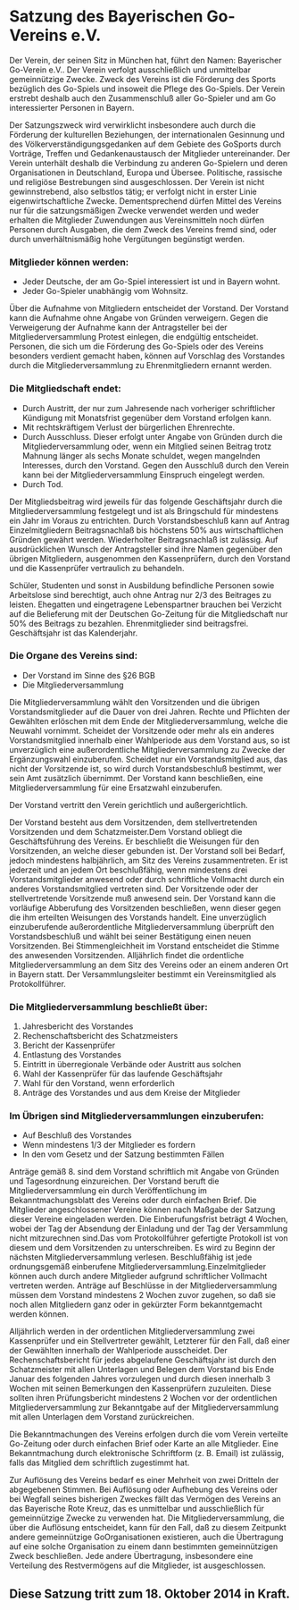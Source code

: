 # Satzung des Bayerischen Go-Vereins e.V.

Der Verein, der seinen Sitz in München hat, führt den Namen: Bayerischer Go-Verein e.V..
Der Verein verfolgt ausschließlich und unmittelbar gemeinnützige Zwecke. Zweck des Vereins ist die Förderung des Sports bezüglich des Go-Spiels und insoweit die Pflege des Go-Spiels. Der Verein erstrebt deshalb auch den Zusammenschluß aller Go-Spieler und am Go interessierter Personen in Bayern.

Der Satzungszweck wird verwirklicht insbesondere auch durch die Förderung der kulturellen Beziehungen, der internationalen Gesinnung und des Völkerverständigungsgedanken auf dem Gebiete des GoSports durch Vorträge, Treffen und Gedankenaustausch der Mitglieder untereinander. Der Verein unterhält deshalb die Verbindung zu anderen Go-Spielern und deren Organisationen in Deutschland, Europa und Übersee. Politische, rassische und religiöse Bestrebungen sind ausgeschlossen. Der Verein ist nicht gewinnstrebend, also selbstlos tätig; er verfolgt nicht in erster Linie eigenwirtschaftliche Zwecke. Dementsprechend dürfen Mittel des Vereins nur für die satzungsmäßigen Zwecke verwendet werden und weder erhalten die Mitglieder Zuwendungen aus Vereinsmitteln noch dürfen Personen durch Ausgaben, die dem Zweck des Vereins fremd sind, oder durch unverhältnismäßig hohe Vergütungen begünstigt werden.

### Mitglieder können werden:

* Jeder Deutsche, der am Go-Spiel interessiert ist und in Bayern wohnt.
* Jeder Go-Spieler unabhängig vom Wohnsitz.

Über die Aufnahme von Mitgliedern entscheidet der Vorstand. Der Vorstand kann die Aufnahme ohne Angabe von Gründen verweigern. Gegen die Verweigerung der Aufnahme kann der Antragsteller bei der Mitgliederversammlung Protest einlegen, die endgültig entscheidet.
Personen, die sich um die Förderung des Go-Spiels oder des Vereins besonders verdient gemacht haben, können auf Vorschlag des Vorstandes durch die Mitgliederversammlung zu Ehrenmitgliedern ernannt werden.

### Die Mitgliedschaft endet:

* Durch Austritt, der nur zum Jahresende nach vorheriger schriftlicher Kündigung mit Monatsfrist gegenüber dem Vorstand erfolgen kann.
* Mit rechtskräftigem Verlust der bürgerlichen Ehrenrechte.
* Durch Ausschluss. Dieser erfolgt unter Angabe von Gründen durch die Mitgliederversammlung oder, wenn ein Mitglied seinen Beitrag trotz Mahnung länger als sechs Monate schuldet, wegen mangelnden Interesses, durch den Vorstand. Gegen den Ausschluß durch den Verein kann bei der Mitgliederversammlung Einspruch eingelegt werden.
* Durch Tod.

Der Mitgliedsbeitrag wird jeweils für das folgende Geschäftsjahr durch die Mitgliederversammlung festgelegt und ist als Bringschuld für mindestens ein Jahr im Voraus zu entrichten.
Durch Vorstandsbeschluß kann auf Antrag Einzelmitgliedern Beitragsnachlaß bis höchstens 50% aus wirtschaftlichen Gründen gewährt werden. Wiederholter Beitragsnachlaß ist zulässig.
Auf ausdrücklichen Wunsch der Antragsteller sind ihre Namen gegenüber den übrigen Mitgliedern, ausgenommen den Kassenprüfern, durch den Vorstand und die Kassenprüfer vertraulich zu behandeln.

Schüler, Studenten und sonst in Ausbildung befindliche Personen sowie Arbeitslose sind berechtigt, auch ohne Antrag nur 2/3 des Beitrages zu leisten. Ehegatten und eingetragene Lebenspartner brauchen bei Verzicht auf die Belieferung mit der Deutschen Go-Zeitung für die Mitgliedschaft nur 50% des Beitrags zu bezahlen. Ehrenmitglieder sind beitragsfrei. Geschäftsjahr ist das Kalenderjahr.

### Die Organe des Vereins sind:

* Der Vorstand im Sinne des §26 BGB
* Die Mitgliederversammlung

Die Mitgliederversammlung wählt den Vorsitzenden und die übrigen Vorstandsmitglieder auf die Dauer von drei Jahren. Rechte und Pflichten der Gewählten erlöschen mit dem Ende der Mitgliederversammlung, welche die Neuwahl vornimmt. Scheidet der Vorsitzende oder mehr als ein anderes Vorstandsmitglied innerhalb einer Wahlperiode aus dem Vorstand aus, so ist unverzüglich eine außerordentliche Mitgliederversammlung zu Zwecke der Ergänzungswahl einzuberufen. Scheidet nur ein Vorstandsmitglied aus, das nicht der Vorsitzende ist, so wird durch Vorstandsbeschluß bestimmt, wer sein Amt zusätzlich übernimmt. Der Vorstand kann beschließen, eine Mitgliederversammlung für eine Ersatzwahl einzuberufen.

Der Vorstand vertritt den Verein gerichtlich und außergerichtlich.

Der Vorstand besteht aus dem Vorsitzenden, dem stellvertretenden Vorsitzenden und dem Schatzmeister.Dem Vorstand obliegt die Geschäftsführung des Vereins. Er beschließt die Weisungen für den Vorsitzenden, an welche dieser gebunden ist. Der Vorstand soll bei Bedarf, jedoch mindestens halbjährlich, am Sitz des Vereins zusammentreten. Er ist jederzeit und an jedem Ort beschlußfähig, wenn mindestens drei Vorstandsmitglieder anwesend oder durch schriftliche Vollmacht durch ein anderes Vorstandsmitglied vertreten sind. Der Vorsitzende oder der stellvertretende Vorsitzende muß anwesend sein. Der Vorstand kann die vorläufige Abberufung des Vorsitzenden beschließen, wenn dieser gegen die ihm erteilten Weisungen des Vorstands handelt. Eine unverzüglich einzuberufende außerordentliche Mitgliederversammlung überprüft den Vorstandsbeschluß und wählt bei seiner Bestätigung einen neuen Vorsitzenden. Bei Stimmengleichheit im Vorstand entscheidet die Stimme des anwesenden Vorsitzenden. Alljährlich findet die ordentliche Mitgliederversammlung an dem Sitz des Vereins oder an einem anderen Ort in Bayern statt. Der Versammlungsleiter bestimmt ein Vereinsmitglied als Protokollführer.

### Die Mitgliederversammlung beschließt über:

1. Jahresbericht des Vorstandes
1. Rechenschaftsbericht des Schatzmeisters
1. Bericht der Kassenprüfer
1. Entlastung des Vorstandes
1. Eintritt in überregionale Verbände oder Austritt aus solchen
1. Wahl der Kassenprüfer für das laufende Geschäftsjahr
1. Wahl für den Vorstand, wenn erforderlich
1. Anträge des Vorstandes und aus dem Kreise der Mitglieder

### Im Übrigen sind Mitgliederversammlungen einzuberufen:
* Auf Beschluß des Vorstandes
* Wenn mindestens 1/3 der Mitglieder es fordern
* In den vom Gesetz und der Satzung bestimmten Fällen

Anträge gemäß 8. sind dem Vorstand schriftlich mit Angabe von Gründen und Tagesordnung einzureichen. Der Vorstand beruft die Mitgliederversammlung ein durch Veröffentlichung im Bekanntmachungsblatt des Vereins oder durch einfachen Brief. Die Mitglieder angeschlossener Vereine können nach Maßgabe der Satzung dieser Vereine eingeladen werden. Die Einberufungsfrist beträgt 4 Wochen, wobei der Tag der Absendung der Einladung und der Tag der Versammlung nicht mitzurechnen sind.Das vom Protokollführer gefertigte Protokoll ist von diesem und dem Vorsitzenden zu unterschreiben. Es wird zu Beginn der nächsten Mitgliederversammlung verlesen. Beschlußfähig ist jede ordnungsgemäß einberufene Mitgliederversammlung.Einzelmitglieder können auch durch andere Mitglieder aufgrund schriftlicher Vollmacht vertreten werden. Anträge auf Beschlüsse in der Mitgliederversammlung müssen dem Vorstand mindestens 2 Wochen zuvor zugehen, so daß sie noch allen Mitgliedern ganz oder in gekürzter Form bekanntgemacht werden können.

Alljährlich werden in der ordentlichen Mitgliederversammlung zwei Kassenprüfer und ein Stellvertreter gewählt, Letzterer für den Fall, daß einer der Gewählten innerhalb der Wahlperiode ausscheidet. Der Rechenschaftsbericht für jedes abgelaufene Geschäftsjahr ist durch den Schatzmeister mit allen Unterlagen und Belegen dem Vorstand bis Ende Januar des folgenden Jahres vorzulegen und durch diesen innerhalb 3 Wochen mit seinen Bemerkungen den Kassenprüfern zuzuleiten. Diese sollten ihren Prüfungsbericht mindestens 2 Wochen vor der ordentlichen Mitgliederversammlung zur Bekanntgabe auf der Mitgliederversammlung mit allen Unterlagen dem Vorstand zurückreichen.

Die Bekanntmachungen des Vereins erfolgen durch die vom Verein verteilte Go-Zeitung oder durch einfachen Brief oder Karte an alle Mitglieder. Eine Bekanntmachung durch elektronische Schriftform (z. B. Email) ist zulässig, falls das Mitglied dem schriftlich zugestimmt hat.

Zur Auflösung des Vereins bedarf es einer Mehrheit von zwei Dritteln der abgegebenen Stimmen. Bei Auflösung oder Aufhebung des Vereins oder bei Wegfall seines bisherigen Zweckes fällt das Vermögen des Vereins an das Bayerische Rote Kreuz, das es unmittelbar und ausschließlich für gemeinnützige Zwecke zu verwenden hat. Die Mitgliederversammlung, die über die Auflösung entscheidet, kann für den Fall, daß zu diesem Zeitpunkt andere gemeinnützige GoOrganisationen existieren, auch die Übertragung auf eine solche Organisation zu einem dann bestimmten gemeinnützigen Zweck beschließen. Jede andere Übertragung, insbesondere eine Verteilung des Restvermögens auf die Mitglieder, ist ausgeschlossen.

## Diese Satzung tritt zum 18. Oktober 2014 in Kraft.
